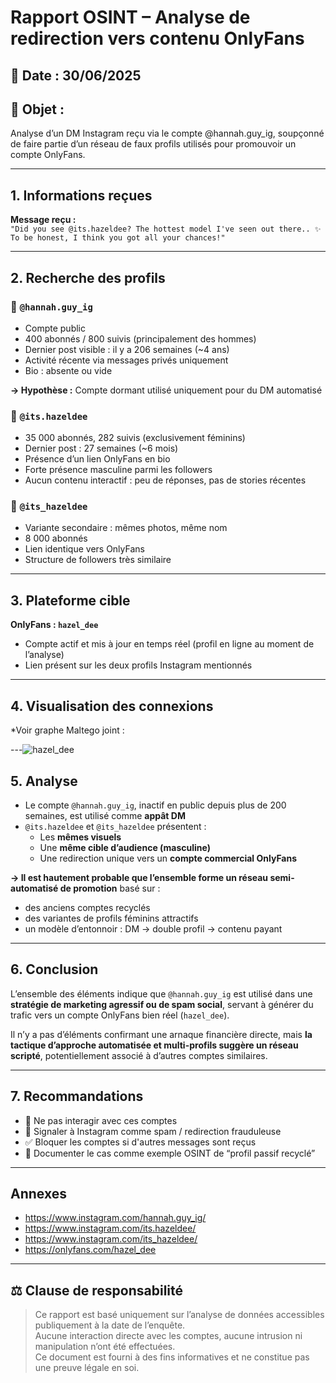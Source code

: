 # Rapport OSINT – Analyse de redirection vers contenu OnlyFans

## 📅 Date : 30/06/2025

## 🧠 Objet :
Analyse d’un DM Instagram reçu via le compte @hannah.guy_ig, soupçonné de faire partie d’un réseau de faux profils utilisés pour promouvoir un compte OnlyFans.

---

## 1. Informations reçues

**Message reçu :**  
`"Did you see @its.hazeldee? The hottest model I've seen out there.. ✨ To be honest, I think you got all your chances!"`

---

## 2. Recherche des profils

### 🔹 `@hannah.guy_ig`
- Compte public
- 400 abonnés / 800 suivis (principalement des hommes)
- Dernier post visible : il y a 206 semaines (~4 ans)
- Activité récente via messages privés uniquement
- Bio : absente ou vide

**→ Hypothèse :** Compte dormant utilisé uniquement pour du DM automatisé

### 🔹 `@its.hazeldee`
- 35 000 abonnés, 282 suivis (exclusivement féminins)
- Dernier post : 27 semaines (~6 mois)
- Présence d’un lien OnlyFans en bio
- Forte présence masculine parmi les followers
- Aucun contenu interactif : peu de réponses, pas de stories récentes

### 🔹 `@its_hazeldee`
- Variante secondaire : mêmes photos, même nom
- 8 000 abonnés
- Lien identique vers OnlyFans
- Structure de followers très similaire

---

## 3. Plateforme cible
**OnlyFans : `hazel_dee`**
- Compte actif et mis à jour en temps réel (profil en ligne au moment de l’analyse)
- Lien présent sur les deux profils Instagram mentionnés

---

## 4. Visualisation des connexions

*Voir graphe Maltego joint :

---![hazel_dee](https://github.com/user-attachments/assets/227b20cd-c2e6-46ce-8bc5-182e4b6a308e)


## 5. Analyse

- Le compte `@hannah.guy_ig`, inactif en public depuis plus de 200 semaines, est utilisé comme **appât DM**
- `@its.hazeldee` et `@its_hazeldee` présentent :
  - Les **mêmes visuels**
  - Une **même cible d’audience (masculine)**
  - Une redirection unique vers un **compte commercial OnlyFans**

**→ Il est hautement probable que l’ensemble forme un réseau semi-automatisé de promotion** basé sur :
- des anciens comptes recyclés
- des variantes de profils féminins attractifs
- un modèle d’entonnoir : DM → double profil → contenu payant

---

## 6. Conclusion

L’ensemble des éléments indique que `@hannah.guy_ig` est utilisé dans une **stratégie de marketing agressif ou de spam social**, servant à générer du trafic vers un compte OnlyFans bien réel (`hazel_dee`).

Il n’y a pas d’éléments confirmant une arnaque financière directe, mais **la tactique d’approche automatisée et multi-profils suggère un réseau scripté**, potentiellement associé à d’autres comptes similaires.

---

## 7. Recommandations

- 🚫 Ne pas interagir avec ces comptes
- 🚩 Signaler à Instagram comme spam / redirection frauduleuse
- ✅ Bloquer les comptes si d'autres messages sont reçus
- 🧾 Documenter le cas comme exemple OSINT de “profil passif recyclé”

---

## Annexes
- https://www.instagram.com/hannah.guy_ig/
- https://www.instagram.com/its.hazeldee/
- https://www.instagram.com/its_hazeldee/
- https://onlyfans.com/hazel_dee

---
## ⚖️ Clause de responsabilité

> Ce rapport est basé uniquement sur l’analyse de données accessibles publiquement à la date de l’enquête.  
> Aucune interaction directe avec les comptes, aucune intrusion ni manipulation n’ont été effectuées.  
> Ce document est fourni à des fins informatives et ne constitue pas une preuve légale en soi.
